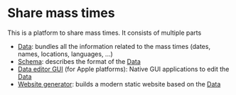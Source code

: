 # Share mass times

This is a platform to share mass times. It consists of multiple parts
 - [Data](/data): bundles all the information related to the mass times (dates, names, locations, languages, ...)
 - [Schema](/schema): describes the format of the [Data](/data)
 - [Data editor GUI](/swift-edit) (for Apple platforms): Native GUI applications to edit the [Data](/data)
 - [Website generator](/website): builds a modern static website based on the [Data](/data)
